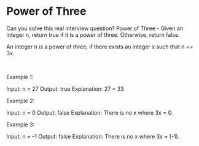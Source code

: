 # Power of Three

Can you solve this real interview question? Power of Three - Given an integer n, return true if it is a power of three. Otherwise, return false.

An integer n is a power of three, if there exists an integer x such that n == 3x.

 

Example 1:


Input: n = 27
Output: true
Explanation: 27 = 33


Example 2:


Input: n = 0
Output: false
Explanation: There is no x where 3x = 0.


Example 3:


Input: n = -1
Output: false
Explanation: There is no x where 3x = (-1).